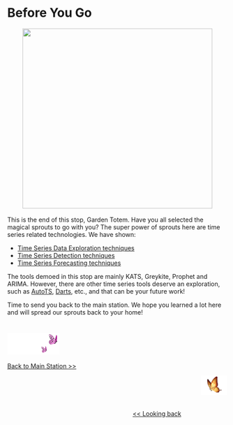 # Before You Go

<p align="center">
<img src="https://github.com/lady-h-world/My_Garden/blob/main/images/lady_heart_manga/cool_beans.png" width="435" height="412" />
</p>


This is the end of this stop, Garden Totem. Have you all selected the magical sprouts to go with you? The super power of sprouts here are time series related technologies. We have shown:

* [Time Series Data Exploration techniques][1]
* [Time Series Detection techniques][2]
* [Time Series Forecasting techniques][3]

The tools demoed in this stop are mainly KATS, Greykite, Prophet and ARIMA. However, there are other time series tools deserve an exploration, such as [AutoTS][4], [Darts][5], etc., and that can be your future work!

Time to send you back to the main station. We hope you learned a lot here and will spread our sprouts back to your home!

#
<p align="left">
<img src="https://github.com/lady-h-world/My_Garden/blob/main/images/follow_us.png" width="120" height="50" />
</p>

[Back to Main Station >>][6]

<p align="right">
<img src="https://github.com/lady-h-world/My_Garden/blob/main/images/going_back.png" width="60" height="44" />
</p>

&nbsp;&nbsp;&nbsp;&nbsp;&nbsp;&nbsp;&nbsp;&nbsp;&nbsp;&nbsp;&nbsp;&nbsp;&nbsp;&nbsp;&nbsp;&nbsp;&nbsp;&nbsp;&nbsp;&nbsp;&nbsp;&nbsp;&nbsp;&nbsp;&nbsp;&nbsp;&nbsp;&nbsp;&nbsp;&nbsp;&nbsp;&nbsp;&nbsp;&nbsp;&nbsp;&nbsp;&nbsp;&nbsp;&nbsp;&nbsp;&nbsp;&nbsp;&nbsp;&nbsp;&nbsp;&nbsp;&nbsp;&nbsp;&nbsp;&nbsp;&nbsp;&nbsp;&nbsp;&nbsp;&nbsp;&nbsp;&nbsp;&nbsp;&nbsp;&nbsp;&nbsp;&nbsp;&nbsp;&nbsp;&nbsp;&nbsp;&nbsp;&nbsp;&nbsp;&nbsp;&nbsp;&nbsp;&nbsp;&nbsp;&nbsp;&nbsp;&nbsp;&nbsp;&nbsp;&nbsp;&nbsp;&nbsp;&nbsp;&nbsp;&nbsp;&nbsp;&nbsp;&nbsp;&nbsp;&nbsp;&nbsp;&nbsp;&nbsp;&nbsp;&nbsp;&nbsp;&nbsp;&nbsp;&nbsp;&nbsp;&nbsp;&nbsp;&nbsp;&nbsp;&nbsp;&nbsp;&nbsp;&nbsp;&nbsp;&nbsp;&nbsp;&nbsp;&nbsp;&nbsp;&nbsp;&nbsp;&nbsp;&nbsp;&nbsp;&nbsp;&nbsp;&nbsp;&nbsp;&nbsp;&nbsp;&nbsp;&nbsp;&nbsp;&nbsp;&nbsp;&nbsp;&nbsp;&nbsp;&nbsp;&nbsp;&nbsp;&nbsp;&nbsp;&nbsp;&nbsp;&nbsp;&nbsp;&nbsp;&nbsp;&nbsp;&nbsp;&nbsp;&nbsp;&nbsp;&nbsp;&nbsp;&nbsp;&nbsp;&nbsp;&nbsp;&nbsp;&nbsp;&nbsp;&nbsp;&nbsp;&nbsp;&nbsp;&nbsp;&nbsp;&nbsp;&nbsp;&nbsp;&nbsp;&nbsp;&nbsp;&nbsp;&nbsp;&nbsp;&nbsp;&nbsp;&nbsp;&nbsp;&nbsp;&nbsp;&nbsp;&nbsp;&nbsp;&nbsp;&nbsp;&nbsp;&nbsp;&nbsp;&nbsp;&nbsp;&nbsp;&nbsp;&nbsp;&nbsp;&nbsp;&nbsp;&nbsp;&nbsp;&nbsp;&nbsp;&nbsp; [<< Looking back][7]
 


[1]:https://github.com/lady-h-world/My_Garden/blob/main/reading_pages/YinYang/ts1.md
[2]:https://github.com/lady-h-world/My_Garden/blob/main/reading_pages/YinYang/ts7.md
[3]:https://github.com/lady-h-world/My_Garden/blob/main/reading_pages/YinYang/ts14.md
[4]:https://github.com/winedarksea/AutoTS
[5]:https://github.com/unit8co/darts
[6]:https://github.com/lady-h-world/My_Garden/blob/main/reading_pages/tour_guide.md#main-station-
[7]:https://github.com/lady-h-world/My_Garden/blob/main/reading_pages/YinYang/ts19.md
